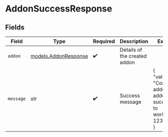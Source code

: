 # AddonSuccessResponse


## Fields

| Field                                                              | Type                                                               | Required                                                           | Description                                                        | Example                                                            |
| ------------------------------------------------------------------ | ------------------------------------------------------------------ | ------------------------------------------------------------------ | ------------------------------------------------------------------ | ------------------------------------------------------------------ |
| `addon`                                                            | [models.AddonResponse](../models/addonresponse.md)                 | :heavy_check_mark:                                                 | Details of the created addon                                       |                                                                    |
| `message`                                                          | *str*                                                              | :heavy_check_mark:                                                 | Success message                                                    | {<br/>"value": "Connector addon added successfully to workspace 123"<br/>} |
